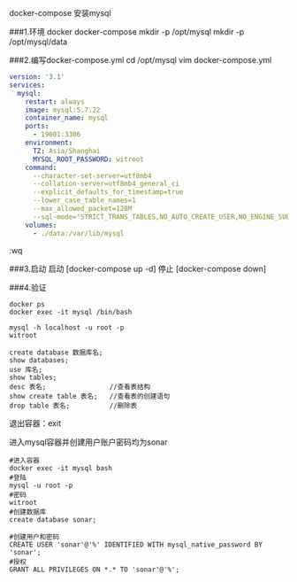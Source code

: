 docker-compose 安装mysql

###1.环境
docker
docker-compose
mkdir -p /opt/mysql
mkdir -p /opt/mysql/data


###2.编写docker-compose.yml
cd /opt/mysql
vim docker-compose.yml
```yaml
version: '3.1'
services:
  mysql:
    restart: always
    image: mysql:5.7.22
    container_name: mysql
    ports:
      - 19001:3306
    environment:
      TZ: Asia/Shanghai
      MYSQL_ROOT_PASSWORD: witroot
    command:
      --character-set-server=utf8mb4
      --collation-server=utf8mb4_general_ci
      --explicit_defaults_for_timestamp=true
      --lower_case_table_names=1
      --max_allowed_packet=128M
      --sql-mode="STRICT_TRANS_TABLES,NO_AUTO_CREATE_USER,NO_ENGINE_SUBSTITUTION,NO_ZERO_DATE,NO_ZERO_IN_DATE,ERROR_FOR_DIVISION_BY_ZERO"
    volumes:
      - ./data:/var/lib/mysql
```
:wq


###3.启动
启动
[docker-compose up -d]
停止
[docker-compose down]


###4.验证
```shell script
docker ps
docker exec -it mysql /bin/bash

mysql -h localhost -u root -p
witroot

create database 数据库名;
show databases;
use 库名;
show tables;
desc 表名;                //查看表结构
show create table 表名;   //查看表的创建语句
drop table 表名;          //删除表
```

退出容器：exit


进入mysql容器并创建用户账户密码均为sonar
```shell script
#进入容器
docker exec -it mysql bash
#登陆
mysql -u root -p
#密码
witroot
#创建数据库
create database sonar;

#创建用户和密码
CREATE USER 'sonar'@'%' IDENTIFIED WITH mysql_native_password BY 'sonar';
#授权
GRANT ALL PRIVILEGES ON *.* TO 'sonar'@'%';
```